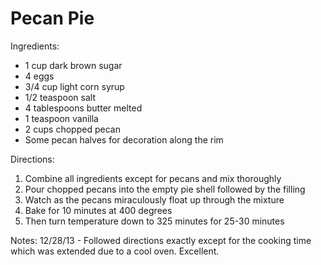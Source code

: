 # Pecan Pie

Ingredients:
* 1 cup dark brown sugar
* 4 eggs
* 3/4 cup light corn syrup
* 1/2 teaspoon salt
* 4 tablespoons butter melted
* 1 teaspoon vanilla
* 2 cups chopped pecan
* Some pecan halves for decoration along the rim

Directions:
1. Combine all ingredients except for pecans and mix thoroughly
1. Pour chopped pecans into the empty pie shell followed by the filling
1. Watch as the pecans miraculously float up through the mixture
1. Bake for 10 minutes at 400 degrees
1. Then turn temperature down to 325 minutes for 25-30 minutes

Notes:
12/28/13 - Followed directions exactly except for the cooking time which was extended due to a cool oven.  Excellent.
